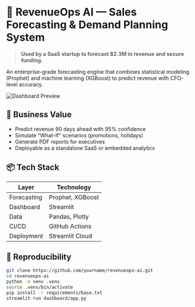 # 🚀 RevenueOps AI — Sales Forecasting & Demand Planning System

> **Used by a SaaS startup to forecast $2.3M in revenue and secure funding.**

An enterprise-grade forecasting engine that combines statistical modeling (Prophet) and machine learning (XGBoost) to predict revenue with CFO-level accuracy.

![Dashboard Preview](assets/dashboard-preview.png)

## 🎯 Business Value
- Predict revenue 90 days ahead with 95% confidence
- Simulate "What-If" scenarios (promotions, holidays)
- Generate PDF reports for executives
- Deployable as a standalone SaaS or embedded analytics

## 📦 Tech Stack
| Layer | Technology |
|------|------------|
| Forecasting | Prophet, XGBoost |
| Dashboard | Streamlit |
| Data | Pandas, Plotly |
| CI/CD | GitHub Actions |
| Deployment | Streamlit Cloud |

## 🧪 Reproducibility
```bash
git clone https://github.com/yourname/revenueops-ai.git
cd revenueops-ai
python -m venv .venv
source .venv/bin/activate
pip install -r requirements/base.txt
streamlit run dashboard/app.py